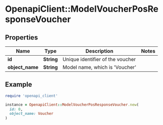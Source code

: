 # OpenapiClient::ModelVoucherPosResponseVoucher

## Properties

| Name | Type | Description | Notes |
| ---- | ---- | ----------- | ----- |
| **id** | **String** | Unique identifier of the voucher |  |
| **object_name** | **String** | Model name, which is &#39;Voucher&#39; |  |

## Example

```ruby
require 'openapi_client'

instance = OpenapiClient::ModelVoucherPosResponseVoucher.new(
  id: 0,
  object_name: Voucher
)
```

